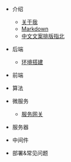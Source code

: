 - 介绍

  - [关于我](README.md)
  - [Markdown](Markdown.md)
  - [中文文案排版指北](zh_guide.md)

- 后端
  - [环境搭建](java/environment.md)

- 前端

- 算法

- 微服务

  - [服务网关](cloud/gateWay.md)

- 服务器

- 中间件

- 部署&常见问题